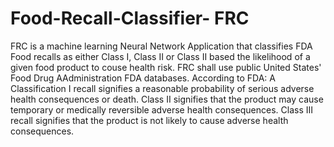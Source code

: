 # Food-Recall-Classifier- FRC
FRC is a machine learning Neural Network Application that classifies FDA Food recalls as either Class I, Class II or Class II based the likelihood of a given food product to couse health risk. FRC shall use public United States' Food Drug AAdministration FDA databases. 
According to FDA: A Classification I recall signifies a reasonable probability of serious adverse health consequences or death.
Class II signifies that the product may cause temporary or medically reversible adverse health consequences.
Class III recall signifies that the product is not likely to cause adverse health consequences.
